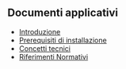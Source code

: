 ## Documenti applicativi
- [Introduzione](Sorgenti/MB/DOC/BRDINT_00)
- [Prerequisiti di installazione](Sorgenti/MB/DOC/BRDINT_01)
- [Concetti tecnici](Sorgenti/MB/DOC/BRDINT_04)
- [Riferimenti Normativi](Sorgenti/MB/DOC/BRDINT_05)
